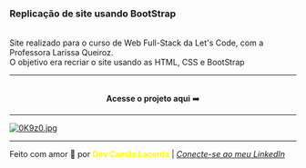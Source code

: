 ### Replicação de site usando BootStrap
<br>
Site realizado para o curso de Web Full-Stack da Let's Code, com a Professora Larissa Queiroz.<br>
O objetivo era recriar o site usando as HTML, CSS e BootStrap<br>

--- 
<div align="center">
<br>
<strong>Acesse o projeto aqui</strong> ➡️ 



</div>


---
[![0K9z0.jpg](https://i.im.ge/2021/08/09/0K9z0.jpg)](https://im.ge/i/0K9z0)

---
Feito com amor :hugs: por <font color="yellow"> **Dev Camila Lacerda**</font>    | [*Conecte-se ao meu LinkedIn*](https://www.linkedin.com/in/camila-lacerda/)

